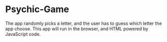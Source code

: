 # Psychic-Game
The app randomly picks a letter, and the user has to guess which letter the app choose. 
This app will run in the browser, and HTML powered by JavaScript code.